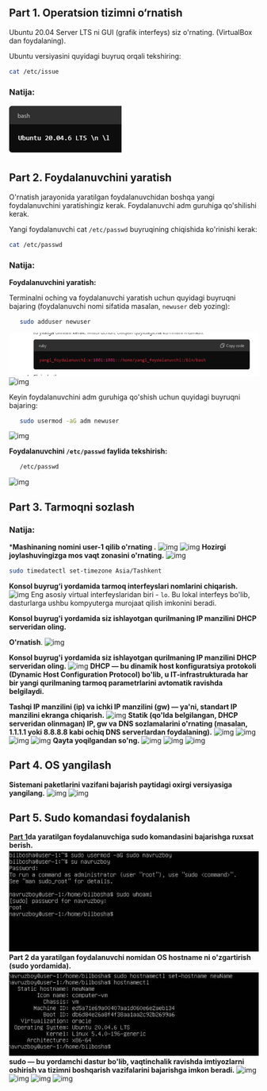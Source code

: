 
## Part 1. Operatsion tizimni o‘rnatish


Ubuntu 20.04 Server LTS ni GUI (grafik interfeys) siz o'rnating. (VirtualBox dan foydalaning).

Ubuntu versiyasini quyidagi buyruq orqali tekshiring:
```bash
cat /etc/issue
```
### Natija:

![img](screen/1.png)

## Part 2. Foydalanuvchini yaratish

O'rnatish jarayonida yaratilgan foydalanuvchidan boshqa yangi foydalanuvchini yaratishingiz kerak. 
Foydalanuvchi adm guruhiga qo'shilishi kerak.

Yangi foydalanuvchi cat `/etc/passwd` buyruqining chiqishida ko'rinishi kerak:

   ```bash
   cat /etc/passwd
   ```

### Natija:         
**Foydalanuvchini yaratish:**

Terminalni oching va foydalanuvchi yaratish uchun quyidagi buyruqni bajaring 
(foydalanuvchi nomi sifatida masalan, `newuser` deb yozing):
```bash
   sudo adduser newuser
   ```
![img](screen/2.0.png)
![img](screen/2.1.png)



Keyin foydalanuvchini adm guruhiga qo'shish uchun quyidagi buyruqni bajaring:
```bash
   sudo usermod -aG adm newuser
   ```
![img](screen/2.2.png)


**Foydalanuvchini `/etc/passwd` faylida tekshirish:**
```bash
   /etc/passwd
   ```
![img](screen/2.3.png)

## Part 3. Tarmoqni sozlash

### Natija:

***Mashinaning nomini user-1 qilib o'rnating .**
![img](screen/3.0.png)
![img](screen/3.1.png)
**Hozirgi joylashuvingizga mos vaqt zonasini o'rnating.**
![img](screen/3.2.png)
```bash
sudo timedatectl set-timezone Asia/Tashkent
   ```

**Konsol buyrug‘i yordamida tarmoq interfeyslari nomlarini chiqarish.**
![img](screen/3.3.png)
Eng asosiy virtual interfeyslaridan biri - `lo`. Bu lokal interfeys bo'lib, dasturlarga ushbu kompyuterga murojaat qilish imkonini beradi. 

**Konsol buyrug'i yordamida siz ishlayotgan qurilmaning IP manzilini DHCP serveridan oling.**

**O'rnatish**.
![img](screen/3.4.png)

**Konsol buyrug'i yordamida siz ishlayotgan qurilmaning IP manzilini DHCP serveridan oling.**
![img](screen/3.5.png)
**DHCP — bu dinamik host konfiguratsiya protokoli (Dynamic Host Configuration Protocol) bo'lib, u IT-infrastrukturada har bir yangi qurilmaning tarmoq parametrlarini avtomatik ravishda belgilaydi.**

**Tashqi IP manzilini (ip) va ichki IP manzilini (gw) — ya'ni, standart IP manzilini ekranga chiqarish.**
![img](screen/3.6.png)
**Statik (qo'lda belgilangan, DHCP serveridan olinmagan) IP, gw va DNS sozlamalarini o'rnating (masalan, 1.1.1.1 yoki 8.8.8.8 kabi ochiq DNS serverlardan foydalaning).**
![img](screen/3.7.png)
![img](screen/3.8.png)
![img](screen/3.9.png)
![img](screen/3.10.png)
**Qayta yoqilgandan so'ng.**
![img](screen/3.11.png)
![img](screen/3.12.png)
![img](screen/3.13.png)

## Part 4. OS yangilash

**Sistemani paketlarini vazifani bajarish paytidagi oxirgi versiyasiga yangilang.**
![img](screen/4.0.png)
![img](screen/4.1.png)
## Part 5. Sudo komandasi foydalanish

**[Part 1](#Part-1.-Operatsion-tizimni-o‘rnatish)da yaratilgan foydalanuvchiga sudo komandasini bajarishga ruxsat berish.**
![img](screen/5.0.png)
**Part 2 da yaratilgan foydalanuvchi nomidan OS hostname ni o'zgartirish (sudo yordamida).**
![img](screen/5.1.png)
**sudo — bu yordamchi dastur bo'lib, vaqtinchalik ravishda imtiyozlarni oshirish va tizimni boshqarish vazifalarini bajarishga imkon beradi.**
![img](screen/4..png)
![img](screen/4..png)
![img](screen/4..png)
![img](screen/4..png)
